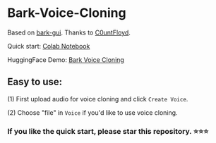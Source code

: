 # Bark-Voice-Cloning

Based on [bark-gui](https://github.com/C0untFloyd/bark-gui). Thanks to [C0untFloyd](https://github.com/C0untFloyd).

Quick start: [Colab Notebook](https://github.com/KevinWang676/Bark-Voice-Cloning/blob/main/Bark_Voice_Cloning_UI.ipynb)

HuggingFace Demo: [Bark Voice Cloning](https://huggingface.co/spaces/kevinwang676/Bark-Voice-Cloning)

## Easy to use: 

(1) First upload audio for voice cloning and click `Create Voice`.

(2) Choose "file" in `Voice` if you'd like to use voice cloning.

### If you like the quick start, please star this repository. ⭐⭐⭐
